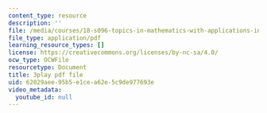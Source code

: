 ```yaml
---
content_type: resource
description: ''
file: /media/courses/18-s096-topics-in-mathematics-with-applications-in-finance-fall-2013/62029aee95b5e1cea62e5c9de977693e_9G1IDAqrWkg.pdf
file_type: application/pdf
learning_resource_types: []
license: https://creativecommons.org/licenses/by-nc-sa/4.0/
ocw_type: OCWFile
resourcetype: Document
title: 3play pdf file
uid: 62029aee-95b5-e1ce-a62e-5c9de977693e
video_metadata:
  youtube_id: null
---
```

